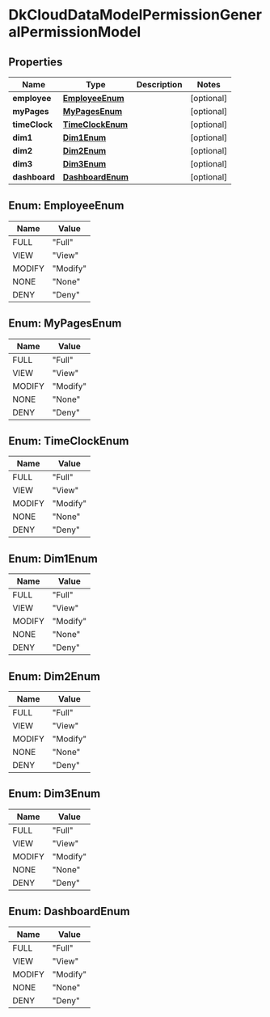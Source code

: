 
# DkCloudDataModelPermissionGeneralPermissionModel

## Properties
Name | Type | Description | Notes
------------ | ------------- | ------------- | -------------
**employee** | [**EmployeeEnum**](#EmployeeEnum) |  |  [optional]
**myPages** | [**MyPagesEnum**](#MyPagesEnum) |  |  [optional]
**timeClock** | [**TimeClockEnum**](#TimeClockEnum) |  |  [optional]
**dim1** | [**Dim1Enum**](#Dim1Enum) |  |  [optional]
**dim2** | [**Dim2Enum**](#Dim2Enum) |  |  [optional]
**dim3** | [**Dim3Enum**](#Dim3Enum) |  |  [optional]
**dashboard** | [**DashboardEnum**](#DashboardEnum) |  |  [optional]


<a name="EmployeeEnum"></a>
## Enum: EmployeeEnum
Name | Value
---- | -----
FULL | &quot;Full&quot;
VIEW | &quot;View&quot;
MODIFY | &quot;Modify&quot;
NONE | &quot;None&quot;
DENY | &quot;Deny&quot;


<a name="MyPagesEnum"></a>
## Enum: MyPagesEnum
Name | Value
---- | -----
FULL | &quot;Full&quot;
VIEW | &quot;View&quot;
MODIFY | &quot;Modify&quot;
NONE | &quot;None&quot;
DENY | &quot;Deny&quot;


<a name="TimeClockEnum"></a>
## Enum: TimeClockEnum
Name | Value
---- | -----
FULL | &quot;Full&quot;
VIEW | &quot;View&quot;
MODIFY | &quot;Modify&quot;
NONE | &quot;None&quot;
DENY | &quot;Deny&quot;


<a name="Dim1Enum"></a>
## Enum: Dim1Enum
Name | Value
---- | -----
FULL | &quot;Full&quot;
VIEW | &quot;View&quot;
MODIFY | &quot;Modify&quot;
NONE | &quot;None&quot;
DENY | &quot;Deny&quot;


<a name="Dim2Enum"></a>
## Enum: Dim2Enum
Name | Value
---- | -----
FULL | &quot;Full&quot;
VIEW | &quot;View&quot;
MODIFY | &quot;Modify&quot;
NONE | &quot;None&quot;
DENY | &quot;Deny&quot;


<a name="Dim3Enum"></a>
## Enum: Dim3Enum
Name | Value
---- | -----
FULL | &quot;Full&quot;
VIEW | &quot;View&quot;
MODIFY | &quot;Modify&quot;
NONE | &quot;None&quot;
DENY | &quot;Deny&quot;


<a name="DashboardEnum"></a>
## Enum: DashboardEnum
Name | Value
---- | -----
FULL | &quot;Full&quot;
VIEW | &quot;View&quot;
MODIFY | &quot;Modify&quot;
NONE | &quot;None&quot;
DENY | &quot;Deny&quot;



